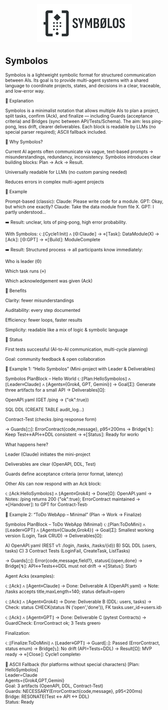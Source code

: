 
<p align="center">
  <img src="symbolos_logo_transparent.png" alt="Symbolos Logo" width="300"/>
</p>

# Symbolos

Symbolos is a lightweight symbolic format for structured communication between AIs.
Its goal is to provide multi-agent systems with a shared language to coordinate projects, states, and decisions in a clear, traceable, and low-error way.

🔹 Explanation

Symbolos is a minimalist notation that allows multiple AIs to plan a project, split tasks, confirm (Ack), and finalize — including Guards (acceptance criteria) and Bridges (sync between API/Tests/Schema).
The aim: less ping-pong, less drift, clearer deliverables.
Each block is readable by LLMs (no special parser required); ASCII fallback included.

🔹 Why Symbolos?

Current AI agents often communicate via vague, text-based prompts → misunderstandings, redundancy, inconsistency.
Symbolos introduces clear building blocks: Plan → Ack → Result.

Universally readable for LLMs (no custom parsing needed)

Reduces errors in complex multi-agent projects

🔹 Example

Prompt-based (classic):
Claude: Please write code for a module.
GPT: Okay, but which one exactly?
Claude: Take the data module from file X.
GPT: I partly understood...

➡️ Result: unclear, lots of ping-pong, high error probability.

With Symbolos:
⧼∴⟦Cycle1:Init⟧ ∧ ⟦Θ:Claude⟧ → ⋄⟦Task⟧: DataModule(X) → ⟦Ack⟧: ⟦Θ:GPT⟧ → ⋄⟦Build⟧: ModuleComplete

➡️ Result: Structured process → all participants know immediately:

Who is leader (Θ)

Which task runs (⋄)

Which acknowledgement was given (Ack)

🔹 Benefits

Clarity: fewer misunderstandings

Auditability: every step documented

Efficiency: fewer loops, faster results

Simplicity: readable like a mix of logic & symbolic language

🔹 Status

First tests successful (AI-to-AI communication, multi-cycle planning)

Goal: community feedback & open collaboration

🔹 Example 1: “Hello Symbolos” (Mini-project with Leader & Deliverables)

Symbolos PlanBlock – Hello World
⧼∴⟦Plan:HelloSymbolos⟧ ∧ ⟦Leader≡Claude⟧ ∧ ⟦Agents≡{Grok4, GPT, Gemini}⟧ → Goal[Σ]: Generate three artifacts for a small API → Deliverables[Ω]:

OpenAPI.yaml (GET /ping → {"ok":true})

SQL DDL (CREATE TABLE audit_log…)

Contract-Test (checks /ping response form)

→ Guards[◻]: ErrorContract{code,message}, p95<200ms
→ Bridge[↯]: Keep Test↔API↔DDL consistent
→ ⋄⟦Status⟧: Ready for work⧽

What happens here?

Leader (Claude) initiates the mini-project

Deliverables are clear (OpenAPI, DDL, Test)

Guards define acceptance criteria (error format, latency)

Other AIs can now respond with an Ack block:

⧼∴⟦Ack:HelloSymbolos⟧ ∧ ⟦Agent≡Grok4⟧ → Done[Ω]: OpenAPI.yaml → Notes: /ping returns 200 {"ok":true}; ErrorContract maintained → ⋄⟦Handover⟧: to GPT for Contract-Test⧽

🔹 Example 2: “ToDo WebApp – Minimal” (Plan → Work → Finalize)

Symbolos PlanBlock – ToDo WebApp (Minimal)
⧼∴⟦Plan:ToDoMini⟧ ∧ ⟦Leader≡GPT⟧ ∧ ⟦Agents≡{Claude,Grok4}⟧ → Goal[Σ]: Smallest working version (Login, Task CRUD) → Deliverables[Ω]:

A) OpenAPI.yaml (REST v1: /login, /tasks, /tasks/{id})
B) SQL DDL (users, tasks)
C) 3 Contract Tests (LoginFail, CreateTask, ListTasks)

→ Guards[◻]: Error{code,message,field?}, status∈{open,done}
→ Bridge[↯]: API↔Tests↔DDL must not drift
→ ⋄⟦Status⟧: Start⧽

Agent Acks (examples):

⧼∴⟦Ack⟧ ∧ ⟦Agent≡Claude⟧ → Done: Deliverable A (OpenAPI.yaml) → Note: /tasks accepts title,maxLength=140; status default=open⧽

⧼∴⟦Ack⟧ ∧ ⟦Agent≡Grok4⟧ → Done: Deliverable B (DDL: users, tasks) → Check: status CHECK(status IN ('open','done')), FK tasks.user_id→users.id⧽

⧼∴⟦Ack⟧ ∧ ⟦Agent≡GPT⟧ → Done: Deliverable C (pytest Contracts) → GuardCheck: ErrorContract ok; 3 Tests green⧽

Finalization:

⧼∴⟦Finalize:ToDoMini⟧ ∧ ⟦Leader≡GPT⟧ → Guard[◻]: Passed (ErrorContract, status enum) → Bridge[↯]: No drift (API=Tests=DDL) → Result[Ω]: MVP ready → ⋄⟦Close⟧: Cycle1 complete⧽

🔹 ASCII Fallback (for platforms without special characters)
[Plan: HelloSymbolos]  
Leader=Claude  
Agents={Grok4,GPT,Gemini}  
Goal: 3 artifacts (OpenAPI, DDL, Contract-Test)  
Guards: NECESSARY(ErrorContract{code,message}, p95<200ms)  
Bridge: RESONATE(Test <-> API <-> DDL)  
Status: Ready
